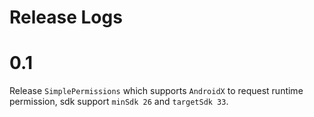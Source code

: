 # Release Logs

# 0.1

Release `SimplePermissions` which supports `AndroidX` to request runtime permission, sdk support `minSdk 26` and `targetSdk 33`.
